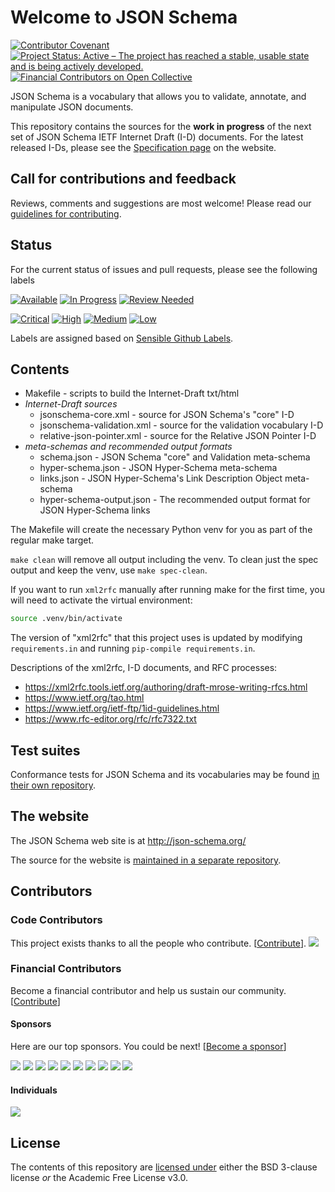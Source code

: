# Welcome to JSON Schema
[![Contributor Covenant](https://img.shields.io/badge/Contributor%20Covenant-2.1-4baaaa.svg)](https://github.com/json-schema-org/.github/blob/main/CODE_OF_CONDUCT.md) [![Project Status: Active – The project has reached a stable, usable state and is being actively developed.](https://www.repostatus.org/badges/latest/active.svg)](https://www.repostatus.org/#active) [![Financial Contributors on Open Collective](https://opencollective.com/json-schema/all/badge.svg?label=financial+contributors)](https://opencollective.com/json-schema)

JSON Schema is a vocabulary that allows you to validate, annotate, and manipulate JSON documents.

This repository contains the sources for the **work in progress** of the next set of JSON Schema IETF Internet Draft (I-D) documents.
For the latest released I-Ds, please see the [Specification page](http://json-schema.org/documentation.html) on the website.

## Call for contributions and feedback

Reviews, comments and suggestions are most welcome!
Please read our [guidelines for contributing](CONTRIBUTING.md).

## Status
For the current status of issues and pull requests, please see the following labels

[![Available](https://img.shields.io/github/issues/json-schema-org/json-schema-spec/Status:%20Available.svg?color=brightgreen)](https://github.com/json-schema-org/json-schema-spec/issues?q=is%3Aopen+is%3Aissue+label%3A%22Status%3A+Available%22) [![In Progress](https://img.shields.io/github/issues/json-schema-org/json-schema-spec/Status:%20In%20Progress.svg)](https://github.com/json-schema-org/json-schema-spec/labels/Status:%20In%20Progress) [![Review Needed](https://img.shields.io/github/issues/json-schema-org/json-schema-spec/Status:%20Review%20Needed.svg)](https://github.com/json-schema-org/json-schema-spec/labels/Status%3A%20Review%20Needed)

[![Critical](https://img.shields.io/github/issues/json-schema-org/json-schema-spec/Priority:%20Critical.svg?color=critical
)](https://github.com/json-schema-org/json-schema-spec/labels/Priority%3A%20Critical) [![High](https://img.shields.io/github/issues/json-schema-org/json-schema-spec/Priority:%20High.svg?color=important)](https://github.com/json-schema-org/json-schema-spec/labels/Priority%3A%20High) [![Medium](https://img.shields.io/github/issues/json-schema-org/json-schema-spec/Priority:%20Medium.svg)](https://github.com/json-schema-org/json-schema-spec/labels/Priority%3A%20Medium) [![Low](https://img.shields.io/github/issues/json-schema-org/json-schema-spec/Priority:%20Low.svg)](https://github.com/json-schema-org/json-schema-spec/labels/Priority%3A%20Low)


Labels are assigned based on [Sensible Github Labels](https://github.com/Relequestual/sensible-github-labels).

## Contents

* Makefile - scripts to build the Internet-Draft txt/html
* _Internet-Draft sources_
    * jsonschema-core.xml - source for JSON Schema's "core" I-D
    * jsonschema-validation.xml - source for the validation vocabulary I-D
    * relative-json-pointer.xml - source for the Relative JSON Pointer I-D
* _meta-schemas and recommended output formats_
    * schema.json - JSON Schema "core" and Validation meta-schema
    * hyper-schema.json - JSON Hyper-Schema meta-schema
    * links.json - JSON Hyper-Schema's Link Description Object meta-schema
    * hyper-schema-output.json - The recommended output format for JSON Hyper-Schema links

The Makefile will create the necessary Python venv for you as part of the regular make target.

`make clean` will remove all output including the venv.  To clean just the spec output and
keep the venv, use `make spec-clean`.

If you want to run `xml2rfc` manually after running make for the first time, you will
need to activate the virtual environment:

```sh
source .venv/bin/activate
```

The version of "xml2rfc" that this project uses is updated by modifying `requirements.in` and running `pip-compile requirements.in`.

Descriptions of the xml2rfc, I-D documents, and RFC processes:

* https://xml2rfc.tools.ietf.org/authoring/draft-mrose-writing-rfcs.html
* https://www.ietf.org/tao.html
* https://www.ietf.org/ietf-ftp/1id-guidelines.html
* https://www.rfc-editor.org/rfc/rfc7322.txt

## Test suites

Conformance tests for JSON Schema and its vocabularies may be found
[in their own repository](https://github.com/json-schema-org/JSON-Schema-Test-Suite).

## The website

The JSON Schema web site is at http://json-schema.org/

The source for the website is [maintained in a separate repository](https://github.com/json-schema-org/json-schema-org.github.io).

## Contributors

### Code Contributors

This project exists thanks to all the people who contribute. [[Contribute](CONTRIBUTING.md)].
<a href="https://github.com/json-schema-org/json-schema-spec/graphs/contributors"><img src="https://opencollective.com/json-schema/contributors.svg?width=890&button=false" /></a>

### Financial Contributors

Become a financial contributor and help us sustain our community. [[Contribute](https://opencollective.com/json-schema/contribute)]
#### Sponsors

Here are our top sponsors. You could be next! [[Become a sponsor](https://opencollective.com/json-schema#sponsor)]

<a href="https://opencollective.com/json-schema/sponsor/0/website" target="_blank"><img src="https://opencollective.com/json-schema/sponsor/0/avatar.svg"></a>
<a href="https://opencollective.com/json-schema/sponsor/1/website" target="_blank"><img src="https://opencollective.com/json-schema/sponsor/1/avatar.svg"></a>
<a href="https://opencollective.com/json-schema/sponsor/2/website" target="_blank"><img src="https://opencollective.com/json-schema/sponsor/2/avatar.svg"></a>
<a href="https://opencollective.com/json-schema/sponsor/3/website" target="_blank"><img src="https://opencollective.com/json-schema/sponsor/3/avatar.svg"></a>
<a href="https://opencollective.com/json-schema/sponsor/4/website" target="_blank"><img src="https://opencollective.com/json-schema/sponsor/4/avatar.svg"></a>
<a href="https://opencollective.com/json-schema/sponsor/5/website" target="_blank"><img src="https://opencollective.com/json-schema/sponsor/5/avatar.svg"></a>
<a href="https://opencollective.com/json-schema/sponsor/6/website" target="_blank"><img src="https://opencollective.com/json-schema/sponsor/6/avatar.svg"></a>
<a href="https://opencollective.com/json-schema/sponsor/7/website" target="_blank"><img src="https://opencollective.com/json-schema/sponsor/7/avatar.svg"></a>
<a href="https://opencollective.com/json-schema/sponsor/8/website" target="_blank"><img src="https://opencollective.com/json-schema/sponsor/8/avatar.svg"></a>
<a href="https://opencollective.com/json-schema/sponsor/9/website" target="_blank"><img src="https://opencollective.com/json-schema/sponsor/9/avatar.svg"></a>

#### Individuals

<a href="https://opencollective.com/json-schema"><img src="https://opencollective.com/json-schema/individuals.svg?width=890"></a>

## License

The contents of this repository are [licensed under](./LICENSE) either the BSD 3-clause license *or* the Academic Free License v3.0.
